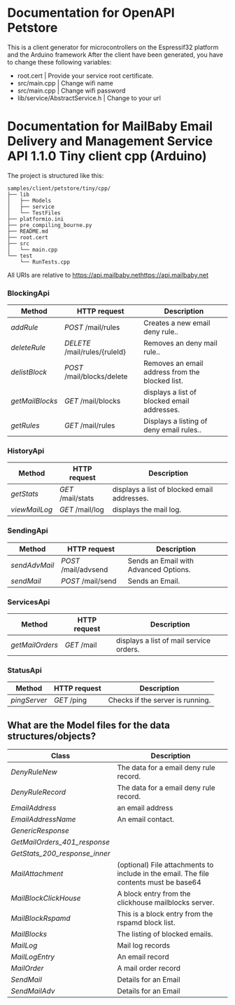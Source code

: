 # Documentation for OpenAPI Petstore
This is a client generator for microcontrollers on the Espressif32 platform and the Arduino framework
After the client have been generated, you have to change these following variables:
- root.cert | Provide your service root certificate.
- src/main.cpp | Change wifi name
- src/main.cpp | Change wifi password
- lib/service/AbstractService.h | Change to your url

# Documentation for MailBaby Email Delivery and Management Service API 1.1.0 Tiny client cpp (Arduino) 

The project is structured like this:
```
samples/client/petstore/tiny/cpp/
├── lib
│   ├── Models
│   ├── service
│   └── TestFiles
├── platformio.ini
├── pre_compiling_bourne.py
├── README.md
├── root.cert
├── src
│   └── main.cpp
└── test
    └── RunTests.cpp
```

All URIs are relative to https://api.mailbaby.nethttps://api.mailbaby.net

### BlockingApi
|Method | HTTP request | Description|
|------------- | ------------- | -------------|
|*addRule* | *POST* /mail/rules | Creates a new email deny rule..|
|*deleteRule* | *DELETE* /mail/rules/{ruleId} | Removes an deny mail rule..|
|*delistBlock* | *POST* /mail/blocks/delete | Removes an email address from the blocked list.|
|*getMailBlocks* | *GET* /mail/blocks | displays a list of blocked email addresses.|
|*getRules* | *GET* /mail/rules | Displays a listing of deny email rules..|

### HistoryApi
|Method | HTTP request | Description|
|------------- | ------------- | -------------|
|*getStats* | *GET* /mail/stats | displays a list of blocked email addresses.|
|*viewMailLog* | *GET* /mail/log | displays the mail log.|

### SendingApi
|Method | HTTP request | Description|
|------------- | ------------- | -------------|
|*sendAdvMail* | *POST* /mail/advsend | Sends an Email with Advanced Options.|
|*sendMail* | *POST* /mail/send | Sends an Email.|

### ServicesApi
|Method | HTTP request | Description|
|------------- | ------------- | -------------|
|*getMailOrders* | *GET* /mail | displays a list of mail service orders.|

### StatusApi
|Method | HTTP request | Description|
|------------- | ------------- | -------------|
|*pingServer* | *GET* /ping | Checks if the server is running.|


## What are the Model files for the data structures/objects?
|Class | Description|
|------------- | -------------|
|*DenyRuleNew* | The data for a email deny rule record.|
|*DenyRuleRecord* | The data for a email deny rule record.|
|*EmailAddress* | an email address|
|*EmailAddressName* | An email contact.|
|*GenericResponse* | |
|*GetMailOrders_401_response* | |
|*GetStats_200_response_inner* | |
|*MailAttachment* | (optional) File attachments to include in the email.  The file contents must be base64|
|*MailBlockClickHouse* | A block entry from the clickhouse mailblocks server.|
|*MailBlockRspamd* | This is a block entry from the rspamd block list.|
|*MailBlocks* | The listing of blocked emails.|
|*MailLog* | Mail log records|
|*MailLogEntry* | An email record|
|*MailOrder* | A mail order record|
|*SendMail* | Details for an Email|
|*SendMailAdv* | Details for an Email|


